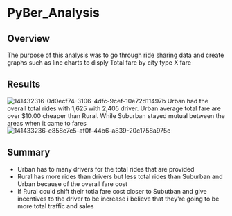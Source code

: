 # PyBer_Analysis

## Overview 

The purpose of this analysis was to go through ride sharing data and create graphs such as line charts to disply Total fare by city type X fare

## Results
![141432316-0d0ecf74-3106-4dfc-9cef-10e72d11497b](https://user-images.githubusercontent.com/89805399/143659335-3eb4933d-d09e-4a56-886b-287ad5970eed.png)
Urban had the overall total rides with 1,625 with 2,405 driver. Urban average total fare are over $10.00 cheaper than Rural. While Suburban stayed mutual between the areas when it came to fares
![141433236-e858c7c5-af0f-44b6-a839-20c1758a975c](https://user-images.githubusercontent.com/89805399/143659512-6a18fcc7-e7f8-427d-a683-6b41c3ea088a.png)

## Summary
- Urban has to many drivers for the total rides that are provided
- Rural has more rides than drivers but less total rides than Suburban and Urban because of the overall fare cost
- If Rural could shift their totla fare cost closer to Subutban and give incentives to the driver to be increase i believe that  they're going to be more total traffic and sales

